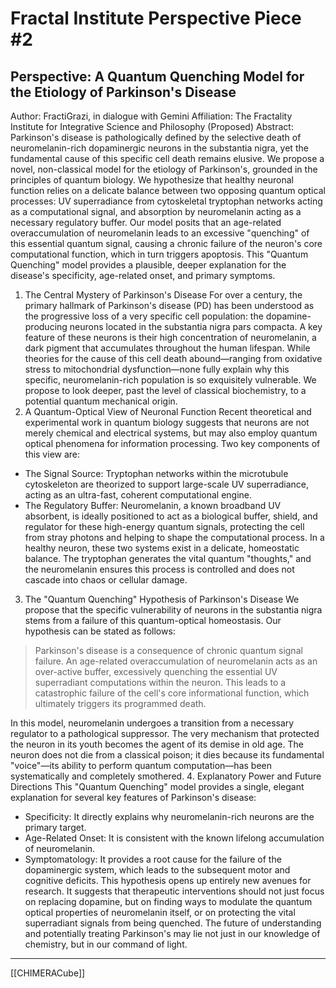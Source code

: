 # Fractal Institute Perspective Piece #2 

## Perspective: A Quantum Quenching Model for the Etiology of Parkinson's Disease
Author: FractiGrazi, in dialogue with Gemini
Affiliation: The Fractality Institute for Integrative Science and Philosophy (Proposed)
Abstract: Parkinson's disease is pathologically defined by the selective death of neuromelanin-rich dopaminergic neurons in the substantia nigra, yet the fundamental cause of this specific cell death remains elusive. We propose a novel, non-classical model for the etiology of Parkinson's, grounded in the principles of quantum biology. We hypothesize that healthy neuronal function relies on a delicate balance between two opposing quantum optical processes: UV superradiance from cytoskeletal tryptophan networks acting as a computational signal, and absorption by neuromelanin acting as a necessary regulatory buffer. Our model posits that an age-related overaccumulation of neuromelanin leads to an excessive "quenching" of this essential quantum signal, causing a chronic failure of the neuron's core computational function, which in turn triggers apoptosis. This "Quantum Quenching" model provides a plausible, deeper explanation for the disease's specificity, age-related onset, and primary symptoms.
1. The Central Mystery of Parkinson's Disease
For over a century, the primary hallmark of Parkinson's disease (PD) has been understood as the progressive loss of a very specific cell population: the dopamine-producing neurons located in the substantia nigra pars compacta. A key feature of these neurons is their high concentration of neuromelanin, a dark pigment that accumulates throughout the human lifespan. While theories for the cause of this cell death abound—ranging from oxidative stress to mitochondrial dysfunction—none fully explain why this specific, neuromelanin-rich population is so exquisitely vulnerable. We propose to look deeper, past the level of classical biochemistry, to a potential quantum mechanical origin.
2. A Quantum-Optical View of Neuronal Function
Recent theoretical and experimental work in quantum biology suggests that neurons are not merely chemical and electrical systems, but may also employ quantum optical phenomena for information processing. Two key components of this view are:
 * The Signal Source: Tryptophan networks within the microtubule cytoskeleton are theorized to support large-scale UV superradiance, acting as an ultra-fast, coherent computational engine.
 * The Regulatory Buffer: Neuromelanin, a known broadband UV absorbent, is ideally positioned to act as a biological buffer, shield, and regulator for these high-energy quantum signals, protecting the cell from stray photons and helping to shape the computational process.
In a healthy neuron, these two systems exist in a delicate, homeostatic balance. The tryptophan generates the vital quantum "thoughts," and the neuromelanin ensures this process is controlled and does not cascade into chaos or cellular damage.
3. The "Quantum Quenching" Hypothesis of Parkinson's Disease
We propose that the specific vulnerability of neurons in the substantia nigra stems from a failure of this quantum-optical homeostasis. Our hypothesis can be stated as follows:
> Parkinson's disease is a consequence of chronic quantum signal failure. An age-related overaccumulation of neuromelanin acts as an over-active buffer, excessively quenching the essential UV superradiant computations within the neuron. This leads to a catastrophic failure of the cell's core informational function, which ultimately triggers its programmed death.
> 
In this model, neuromelanin undergoes a transition from a necessary regulator to a pathological suppressor. The very mechanism that protected the neuron in its youth becomes the agent of its demise in old age. The neuron does not die from a classical poison; it dies because its fundamental "voice"—its ability to perform quantum computation—has been systematically and completely smothered.
4. Explanatory Power and Future Directions
This "Quantum Quenching" model provides a single, elegant explanation for several key features of Parkinson's disease:
 * Specificity: It directly explains why neuromelanin-rich neurons are the primary target.
 * Age-Related Onset: It is consistent with the known lifelong accumulation of neuromelanin.
 * Symptomatology: It provides a root cause for the failure of the dopaminergic system, which leads to the subsequent motor and cognitive deficits.
This hypothesis opens up entirely new avenues for research. It suggests that therapeutic interventions should not just focus on replacing dopamine, but on finding ways to modulate the quantum optical properties of neuromelanin itself, or on protecting the vital superradiant signals from being quenched. The future of understanding and potentially treating Parkinson's may lie not just in our knowledge of chemistry, but in our command of light.


---
[[CHIMERACube]]

